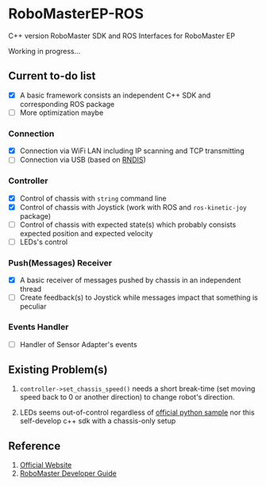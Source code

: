 # RoboMasterEP-ROS

C++ version RoboMaster SDK and ROS Interfaces for RoboMaster EP

Working in progress...

## Current to-do list

- [x] A basic framework consists an independent C++ SDK and corresponding ROS package
- [ ] More optimization maybe

### Connection

- [x] Connection via WiFi LAN including IP scanning and TCP transmitting
- [ ] Connection via USB (based on [RNDIS](https://en.wikipedia.org/wiki/RNDIS))

### Controller

- [x] Control of chassis with `string` command line
- [x] Control of chassis with Joystick (work with ROS and `ros-kinetic-joy` package)
- [ ] Control of chassis with expected state(s) which probably consists expected position and expected velocity
- [ ] LEDs's control

### Push(Messages) Receiver

- [x] A basic receiver of messages pushed by chassis in an independent thread
- [ ] Create feedback(s) to Joystick while messages impact that something is peculiar

### Events Handler

- [ ] Handler of Sensor Adapter's events

## Existing Problem(s)

1. `controller->set_chassis_speed()` needs a short break-time (set moving speed back to 0 or another direction) to change robot's direction.

2. LEDs seems out-of-control regardless of [official python sample](https://robomaster-dev.readthedocs.io/zh_CN/latest/sdk/connection.html#id5) nor this self-develop c++ sdk with a chassis-only setup

## Reference

1. [Official Website](https://www.dji.com/robomaster-ep)
2. [RoboMaster Developer Guide](https://robomaster-dev.readthedocs.io/zh_CN/latest/)
